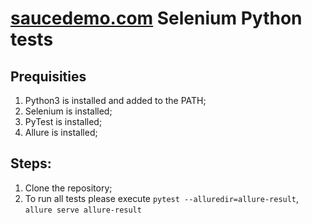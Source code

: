 # [saucedemo.com](https://www.saucedemo.com/) Selenium Python tests


## Prequisities
1. Python3 is installed and added to the PATH;
2. Selenium is installed;
3. PyTest is installed;
4. Allure is installed;

## Steps:
1. Clone the repository;
2. To run all tests please execute `pytest --alluredir=allure-result`, `allure serve allure-result`
